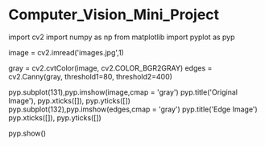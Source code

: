 # Computer_Vision_Mini_Project
import cv2
import numpy as np
from matplotlib import pyplot as pyp

image = cv2.imread('images.jpg',1)

gray = cv2.cvtColor(image, cv2.COLOR_BGR2GRAY)
edges = cv2.Canny(gray, threshold1=80, threshold2=400)

pyp.subplot(131),pyp.imshow(image,cmap = 'gray')
pyp.title('Original Image'), pyp.xticks([]), pyp.yticks([])
pyp.subplot(132),pyp.imshow(edges,cmap = 'gray')
pyp.title('Edge Image')
pyp.xticks([]), pyp.yticks([])

pyp.show()


